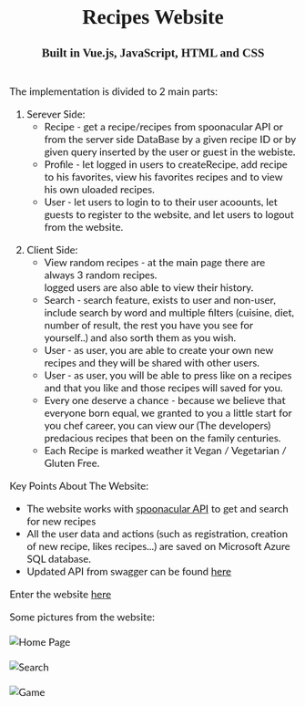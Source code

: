 <div style="text-align: center; font-size:18px;">
	<div style="display: inline-block; text-align: left; color:#1d1d1d; font-family: 'Lato', sans-serif;">
	<h1 align="center" style="color:#1d1d1d; font-family: Tahoma;">Recipes Website</h1>
	<h3 align="center" style="color:#1d1d1d; font-family: Tahoma;">Built in Vue.js, JavaScript, HTML and CSS<br></h3>
	<br>
	The implementation is divided to 2 main parts:
	<p>
	<ol>
	  <li>Serever Side:
		  <ul>
			  <li>Recipe - get a recipe/recipes from spoonacular API or from the server side DataBase by a given recipe ID or by given query inserted by the user or guest in the webiste.</li>
			  <li>Profile - let logged in users to createRecipe, add recipe to his favorites, view his favorites recipes and to view his own uloaded recipes.</li>
			  <li>User - let users to login to to their user acoounts, let guests to register to the website, and let users to logout from the website.</li>
		  </ul>
	  </li>
	</p>
	<p>
	  <li>Client Side:
		  <ul>
			  <li>View random recipes - at the main page there are always 3 random recipes.<br>
				logged users are also able to view their history.
			  </li>
			  <li>Search - search feature, exists to user and non-user, include search by word and multiple filters (cuisine, diet, number of result, the rest you have you see for yourself..) and also sorth them as you wish.</li>
			  <li>User - as user, you are able to create your own new recipes and they will be shared with other users.</li>
			  <li>User - as user, you will be able to press like on a recipes and that you like and those recipes will saved for you.</li>
			  <li>Every one deserve a chance - because we believe that everyone born equal, we granted to you a little start for you chef career, you can view our (The developers) predacious recipes that been on the family centuries.</li>
			  <li>Each Recipe is marked weather it Vegan / Vegetarian / Gluten Free.</li>
		  </ul>
	  </li>
	</ol>

Key Points About The Website:
<ul>
  <li>The website works with <a href="https://spoonacular.com/food-api" target="_blank">spoonacular API</a> to get and search for new recipes</li>
  <li>All the user data and actions (such as registration, creation of new recipe, likes recipes...) are saved on Microsoft Azure SQL database.</li>
  <li>Updated API from swagger can be found <a href="https://app.swaggerhub.com/apis-docs/Curiey/WDE/1.1.1" target="_blank">here</a></li>
</ul>
</p>
<p>
Enter the website <a href="https://avivamsellem.github.io/RecipesWebsite/" target="_blank">here</a>
</p>
<p>
Some pictures from the website:<br><br>
<img src="https://i.ibb.co/M7PLg13/HomePage.png" alt="Home Page"/><br><br>
<img src="https://i.ibb.co/MSHgc2J/Search.png" alt="Search"/><br><br>
<img src="https://i.ibb.co/8mXynVR/New-Recipe.png" alt="Game"/><br><br>
</p>
</div>
</div>	
